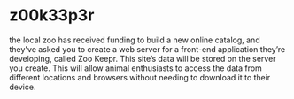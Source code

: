 # z00k33p3r
 the local zoo has received funding to build a new online catalog, and they've asked you to create a web server for a front-end application they’re developing, called Zoo Keepr. This site’s data will be stored on the server you create. This will allow animal enthusiasts to access the data from different locations and browsers without needing to download it to their device.
